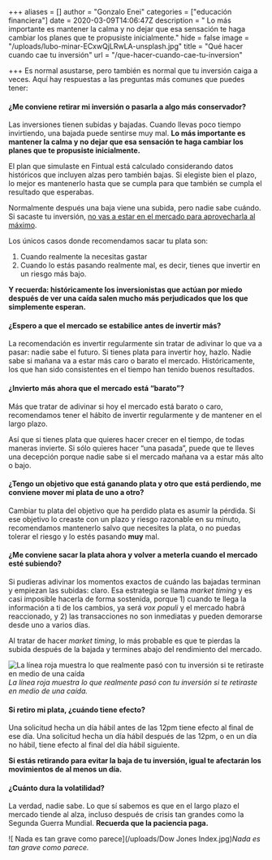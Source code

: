 +++
aliases = []
author = "Gonzalo Enei"
categories = ["educación financiera"]
date = 2020-03-09T14:06:47Z
description = " Lo más importante es mantener la calma y no dejar que esa sensación te haga cambiar los planes que te propusiste inicialmente."
hide = false
image = "/uploads/lubo-minar-ECxwQjLRwLA-unsplash.jpg"
title = "Qué hacer cuando cae tu inversión"
url = "/que-hacer-cuando-cae-tu-inversion"

+++
Es normal asustarse, pero también es normal que tu inversión caiga a veces. Aquí hay respuestas a las preguntas más comunes que puedes tener:

#### ¿Me conviene retirar mi inversión o pasarla a algo más conservador?

Las inversiones tienen subidas y bajadas. Cuando llevas poco tiempo invirtiendo, una bajada puede sentirse muy mal. **Lo más importante es mantener la calma y no dejar que esa sensación te haga cambiar los planes que te propusiste inicialmente.**

El plan que simulaste en Fintual está calculado considerando datos históricos que incluyen alzas pero también bajas. Si elegiste bien el plazo, lo mejor es mantenerlo hasta que se cumpla para que también se cumpla el resultado que esperabas.

Normalmente después una baja viene una subida, pero nadie sabe cuándo. Si sacaste tu inversión, [no vas a estar en el mercado para aprovecharla al máximo](https://edu.fintual.cl/p%C3%A9rdidas-de-corto-plazo-t%C3%B3mate-unos-minutos-y-lee-esto-e222b63f3939/).

Los únicos casos donde recomendamos sacar tu plata son:

1. Cuando realmente la necesitas gastar
2. Cuando lo estás pasando realmente mal, es decir, tienes que invertir en un riesgo más bajo.

**Y recuerda: históricamente los inversionistas que actúan por miedo después de ver una caída salen mucho más perjudicados que los que simplemente esperan.**

#### ¿Espero a que el mercado se estabilice antes de invertir más?

La recomendación es invertir regularmente sin tratar de adivinar lo que va a pasar: nadie sabe el futuro. Si tienes plata para invertir hoy, hazlo. Nadie sabe si mañana va a estar más caro o barato el mercado. Históricamente, los que han sido consistentes en el tiempo han tenido buenos resultados.

#### ¿Invierto más ahora que el mercado está “barato”?

Más que tratar de adivinar si hoy el mercado está barato o caro, recomendamos tener el hábito de invertir regularmente y de mantener en el largo plazo.

Así que si tienes plata que quieres hacer crecer en el tiempo, de todas maneras invierte. Si sólo quieres hacer “una pasada”, puede que te lleves una decepción porque nadie sabe si el mercado mañana va a estar más alto o bajo.

#### ¿Tengo un objetivo que está ganando plata y otro que está perdiendo, me conviene mover mi plata de uno a otro?

Cambiar tu plata del objetivo que ha perdido plata es asumir la pérdida. Si ese objetivo lo creaste con un plazo y riesgo razonable en su minuto, recomendamos mantenerlo salvo que necesites la plata, o no puedas tolerar el riesgo y lo estés pasando **muy** mal.

#### ¿Me conviene sacar la plata ahora y volver a meterla cuando el mercado esté subiendo?

Si pudieras adivinar los momentos exactos de cuándo las bajadas terminan y empiezan las subidas: claro. Esa estrategia se llama _market timing_ y es casi imposible hacerla de forma sostenida, porque 1) cuando te llega la información a ti de los cambios, ya será _vox populi_ y el mercado habrá reaccionado, y 2) las transacciones no son inmediatas y pueden demorarse desde uno a varios días.

Al tratar de hacer _market timing_, lo más probable es que te pierdas la subida después de la bajada y termines abajo del rendimiento del mercado.

![La línea roja muestra lo que realmente pasó con tu inversión si te retiraste en medio de una caída](/uploads/pérdidas-de-c6329.png)_La línea roja muestra lo que realmente pasó con tu inversión si te retiraste en medio de una caída._

#### Si retiro mi plata, ¿cuándo tiene efecto?

Una solicitud hecha un día hábil antes de las 12pm tiene efecto al final de ese día. Una solicitud hecha un día hábil después de las 12pm, o en un día no hábil, tiene efecto al final del día hábil siguiente.

**Si estás retirando para evitar la baja de tu inversión, igual te afectarán los movimientos de al menos un día.**

#### ¿Cuánto dura la volatilidad?

La verdad, nadie sabe. Lo que sí sabemos es que en el largo plazo el mercado tiende al alza, incluso después de crisis tan grandes como la Segunda Guerra Mundial. **Recuerda que la paciencia paga.**

![
Nada es tan grave como parece](/uploads/Dow Jones Index.jpg)_Nada es tan grave como parece._